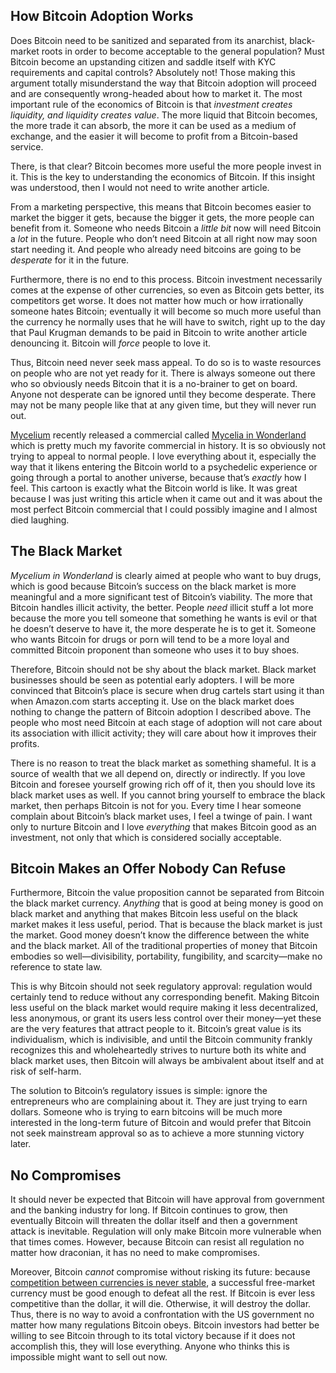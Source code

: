 ## How Bitcoin Adoption Works

Does Bitcoin need to be sanitized and separated from its anarchist, black-market roots in order to become acceptable to the general population? Must Bitcoin become an upstanding citizen and saddle itself with KYC requirements and capital controls? Absolutely not! Those making this argument totally misunderstand the way that Bitcoin adoption will proceed and are consequently wrong-headed about how to market it. The most important rule of the economics of Bitcoin is that _investment creates liquidity, and liquidity creates value_. The more liquid that Bitcoin becomes, the more trade it can absorb, the more it can be used as a medium of exchange, and the easier it will become to profit from a Bitcoin-based service.

There, is that clear? Bitcoin becomes more useful the more people invest in it. This is the key to understanding the economics of Bitcoin. If this insight was understood, then I would not need to write another article.

From a marketing perspective, this means that Bitcoin becomes easier to market the bigger it gets, because the bigger it gets, the more people can benefit from it. Someone who needs Bitcoin a _little bit_ now will need Bitcoin a _lot_ in the future. People who don’t need Bitcoin at all right now may soon start needing it. And people who already need bitcoins are going to be _desperate_ for it in the future.

Furthermore, there is no end to this process. Bitcoin investment necessarily comes at the expense of other currencies, so even as Bitcoin gets better, its competitors get worse. It does not matter how much or how irrationally someone hates Bitcoin; eventually it will become so much more useful than the currency he normally uses that he will have to switch, right up to the day that Paul Krugman demands to be paid in Bitcoin to write another article denouncing it. Bitcoin will _force_ people to love it.

Thus, Bitcoin need never seek mass appeal. To do so is to waste resources on people who are not yet ready for it. There is always someone out there who so obviously needs Bitcoin that it is a no-brainer to get on board. Anyone not desperate can be ignored until they become desperate. There may not be many people like that at any given time, but they will never run out.

[Mycelium](http://mycelium.com/) recently released a commercial called [Mycelia in Wonderland](https://www.youtube.com/watch?v=2_h9ZZwhwBg) which is pretty much my favorite commercial in history. It is so obviously not trying to appeal to normal people. I love everything about it, especially the way that it likens entering the Bitcoin world to a psychedelic experience or going through a portal to another universe, because that’s _exactly_ how I feel. This cartoon is exactly what the Bitcoin world is like. It was great because I was just writing this article when it came out and it was about the most perfect Bitcoin commercial that I could possibly imagine and I almost died laughing.

## The Black Market

_Mycelium in Wonderland_ is clearly aimed at people who want to buy drugs, which is good because Bitcoin’s success on the black market is more meaningful and a more significant test of Bitcoin’s viability. The more that Bitcoin handles illicit activity, the better. People _need_ illicit stuff a lot more because the more you tell someone that something he wants is evil or that he doesn’t deserve to have it, the more desperate he is to get it. Someone who wants Bitcoin for drugs or porn will tend to be a more loyal and committed Bitcoin proponent than someone who uses it to buy shoes.

Therefore, Bitcoin should not be shy about the black market. Black market businesses should be seen as potential early adopters. I will be more convinced that Bitcoin’s place is secure when drug cartels start using it than when Amazon.com starts accepting it. Use on the black market does nothing to change the pattern of Bitcoin adoption I described above. The people who most need Bitcoin at each stage of adoption will not care about its association with illicit activity; they will care about how it improves their profits.

There is no reason to treat the black market as something shameful. It is a source of wealth that we all depend on, directly or indirectly. If you love Bitcoin and foresee yourself growing rich off of it, then you should love its black market uses as well. If you cannot bring yourself to embrace the black market, then perhaps Bitcoin is not for you. Every time I hear someone complain about Bitcoin’s black market uses, I feel a twinge of pain. I want only to nurture Bitcoin and I love _everything_ that makes Bitcoin good as an investment, not only that which is considered socially acceptable.

## Bitcoin Makes an Offer Nobody Can Refuse

Furthermore, Bitcoin the value proposition cannot be separated from Bitcoin the black market currency. _Anything_ that is good at being money is good on black market and anything that makes Bitcoin less useful on the black market makes it less useful, period. That is because the black market is just the market. Good money doesn’t know the difference between the white and the black market. All of the traditional properties of money that Bitcoin embodies so well—divisibility, portability, fungibility, and scarcity—make no reference to state law.

This is why Bitcoin should not seek regulatory approval: regulation would certainly tend to reduce without any corresponding benefit. Making Bitcoin less useful on the black market would require making it less decentralized, less anonymous, or grant its users less control over their money—yet these are the very features that attract people to it. Bitcoin’s great value is its individualism, which is indivisible, and until the Bitcoin community frankly recognizes this and wholeheartedly strives to nurture both its white and black market uses, then Bitcoin will always be ambivalent about itself and at risk of self-harm.

The solution to Bitcoin’s regulatory issues is simple: ignore the entrepreneurs who are complaining about it. They are just trying to earn dollars. Someone who is trying to earn bitcoins will be much more interested in the long-term future of Bitcoin and would prefer that Bitcoin not seek mainstream approval so as to achieve a more stunning victory later.

## No Compromises

It should never be expected that Bitcoin will have approval from government and the banking industry for long. If Bitcoin continues to grow, then eventually Bitcoin will threaten the dollar itself and then a government attack is inevitable. Regulation will only make Bitcoin more vulnerable when that times comes. However, because Bitcoin can resist all regulation no matter how draconian, it has no need to make compromises.

Moreover, Bitcoin _cannot_ compromise without risking its future: because [competition between currencies is never stable](/mempool/why-bitcoin-will-continue-to-grow/), a successful free-market currency must be good enough to defeat all the rest. If Bitcoin is ever less competitive than the dollar, it will die. Otherwise, it will destroy the dollar. Thus, there is no way to avoid a confrontation with the US government no matter how many regulations Bitcoin obeys. Bitcoin investors had better be willing to see Bitcoin through to its total victory because if it does not accomplish this, they will lose everything. Anyone who thinks this is impossible might want to sell out now.
